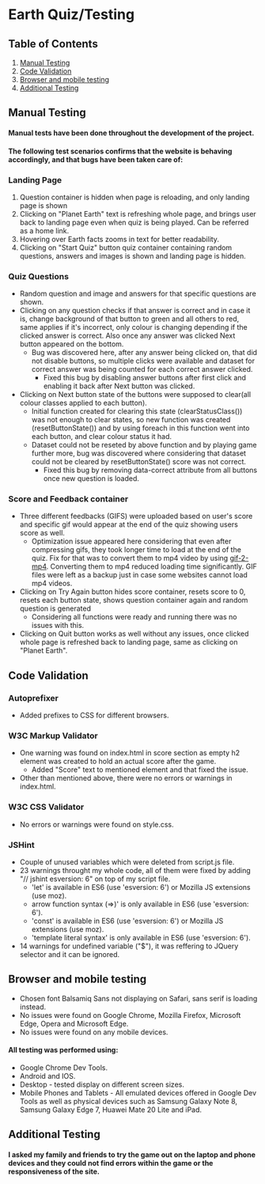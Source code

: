 # Earth Quiz/Testing

## Table of Contents
1. [Manual Testing](manual-testing)
2. [Code Validation](code-validation)
3. [Browser and mobile testing](browser-and-mobile-testing)
4. [Additional Testing](additional-testing)
## Manual Testing
#### Manual tests have been done throughout the development of the project.
#### The following test scenarios confirms that the website is behaving accordingly, and that bugs have been taken care of:
### Landing Page
1. Question container is hidden when page is reloading, and only landing page is shown
2. Clicking on "Planet Earth" text is refreshing whole page, and brings user back to landing page even when quiz is being played. Can be referred as a home link.
3. Hovering over Earth facts zooms in text for better readability.
4. Clicking on "Start Quiz" button quiz container containing random questions, answers and images is shown and landing page is hidden.
### Quiz Questions
+ Random question and image and answers for that specific questions are shown.
+ Clicking on any question checks if that answer is correct and in case it is, change background of that button to green and all others to red, same applies if it's incorrect, only colour is changing depending if the clicked answer is correct. Also once any answer was clicked Next button appeared on the bottom.
  + Bug was discovered here, after any answer being clicked on, that did not disable buttons, so multiple clicks were available and dataset for correct answer was being counted for each correct answer clicked.
    + Fixed this bug by disabling answer buttons after first click and enabling it back after Next button was clicked.
+ Clicking on Next button state of the buttons were supposed to clear(all colour classes applied to each button).
  + Initial function created for clearing this state (clearStatusClass()) was not enough to clear states, so new function was created (resetButtonState()) and by using foreach in this function went into each button, and clear colour status it had.
  + Dataset could not be reseted by above function and by playing game further more, bug was discovered where considering that dataset could not be cleared by resetButtonState() score was not correct.
    + Fixed this bug by removing data-correct attribute from all buttons once new question is loaded.
### Score and Feedback container
+ Three different feedbacks (GIFS) were uploaded based on user's score and specific gif would appear at the end of the quiz showing users score as well.
  + Optimization issue appeared here considering that even after compressing gifs, they took longer time to load at the end of the quiz. Fix for that was to convert them to mp4 video by using [gif-2-mp4](http://gif-2-mp4.com/). Converting them to mp4 reduced loading time significantly. GIF files were left as a backup just in case some websites cannot load mp4 videos.
+ Clicking on Try Again button hides score container, resets score to 0, resets each button state, shows question container again and random question is generated
  + Considering all functions were ready and running there was no issues with this.
+ Clicking on Quit button works as well without any issues, once clicked whole page is refreshed back to landing page, same as clicking on "Planet Earth".
## Code Validation
### Autoprefixer
+ Added prefixes to CSS for different browsers.
### W3C Markup Validator
+ One warning was found on index.html in score section as empty h2 element was created to hold an actual score after the game.
  + Added "Score" text to mentioned element and that fixed the issue.
+ Other than mentioned above, there were no errors or warnings in index.html.
### W3C CSS Validator
+ No errors or warnings were found on style.css.
### JSHint 
+ Couple of unused variables which were deleted from script.js file.
+ 23 warnings throught my whole code, all of them were fixed by adding "// jshint esversion: 6" on top of my script file.
  * 'let' is available in ES6 (use 'esversion: 6') or Mozilla JS extensions (use moz).
  * arrow function syntax (=>)' is only available in ES6 (use 'esversion: 6').
  * 'const' is available in ES6 (use 'esversion: 6') or Mozilla JS extensions (use moz).
  * 'template literal syntax' is only available in ES6 (use 'esversion: 6').
+ 14 warnings for undefined variable ("$"), it was reffering to JQuery selector and it can be ignored.
## Browser and mobile testing
+ Chosen font Balsamiq Sans not displaying on Safari, sans serif is loading instead.
+ No issues were found on Google Chrome, Mozilla Firefox, Microsoft Edge, Opera and Microsoft Edge.
+ No issues were found on any mobile devices.
#### All testing was performed using:
+ Google Chrome Dev Tools.
+ Android and IOS. 
+ Desktop - tested display on different screen sizes.
+ Mobile Phones and Tablets - All emulated devices offered in Google Dev Tools as well as physical devices such as Samsung Galaxy Note 8, Samsung Galaxy Edge 7, Huawei Mate 20 Lite and iPad.
## Additional Testing
#### I asked my family and friends to try the game out on the laptop and phone devices and they could not find errors within the game or the responsiveness of the site.